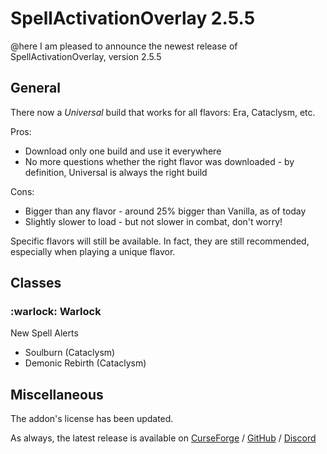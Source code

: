 # SpellActivationOverlay 2.5.5
@here I am pleased to announce the newest release of SpellActivationOverlay, version 2.5.5
## General
There now a _Universal_ build that works for all flavors: Era, Cataclysm, etc.

Pros:
- Download only one build and use it everywhere
- No more questions whether the right flavor was downloaded - by definition, Universal is always the right build

Cons:
- Bigger than any flavor - around 25% bigger than Vanilla, as of today
- Slightly slower to load - but not slower in combat, don't worry!

Specific flavors will still be available. In fact, they are still recommended, especially when playing a unique flavor.
## Classes
### :warlock:  Warlock
New Spell Alerts
- Soulburn (Cataclysm)
- Demonic Rebirth (Cataclysm)
## Miscellaneous
The addon's license has been updated.

As always, the latest release is available on [CurseForge](https://www.curseforge.com/wow/addons/spellactivationoverlay) / [GitHub](https://github.com/ennvina/spellactivationoverlay/releases/latest) / [Discord](https://discord.com/channels/1013194771969355858/1379111832207228938)